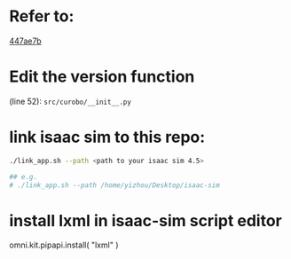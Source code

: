 # Refer to:

[447ae7b](https://github.com/NVlabs/curobo/commit/447ae7b777cb156f1c63c731cdb9d604884b2754)

# Edit the version function 

(line 52): `src/curobo/__init__.py`

# link isaac sim to this repo:

```bash
./link_app.sh --path <path to your isaac sim 4.5>

## e.g.
# ./link_app.sh --path /home/yizhou/Desktop/isaac-sim
```
# install lxml in isaac-sim script editor
omni.kit.pipapi.install(
    "lxml"
)